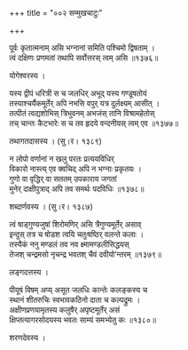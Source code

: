 +++
title = "००२ सम्मुखचाटुः"

+++


पूर्वः कृतात्मनाम् असि भग्नानां समिति पश्चिमो द्विषताम् ।  
त्वं दक्षिणः प्रणमतां तथापि सर्वोत्तरस् त्वम् असि ॥१३७६॥  


योगेश्वरस्य ।  


यस्य द्वीपं धरित्री स च जलधिर् अभूद् यस्य गण्डूषतोयं  
तस्याश्चर्यैकमूर्तेर् अपि नभसि वपुर् यत्र दुर्लक्ष्यम् आसीत् ।  
तत्पीतं त्वद्यशोभिस् त्रिभुवनम् अभजंस् तानि विश्रामहेतोस्  
तच् चान्तः कैटभारेः स च तव हृदये वन्दनीयस् त्वम् एव ॥१३७७॥  


तथागतदासस्य । (सु।र। १३८९)  


न लोपो वर्णानां न खलु परतः प्रत्ययविधिर्  
विकारो नास्त्य् एव क्वचिद् अपि न भग्नाः प्रकृतयः ।  
गुणो वा वृद्धिर् वा सततम् उपकाराय जगतां  
मुनेर् दाक्षीपुत्राद् अपि तव समर्थः पदविधिः ॥१३७८॥  


शब्दार्णवस्य । (सु।र। १३८७)  


त्वं षाड्गुण्यजुषां शिरोमणिर् असि त्रैगुण्यमूर्तेर् असाव्  
इन्दुस् तत्र च षोडश त्वयि चतुःषष्ठिर् वलन्ते कलाः ।  
तस्यैकं ननु मण्डलं तव नव क्ष्मामण्डलीसिद्धयस्  
तेजश् चन्द्रमसो नृचन्द्र भवतश् चैवं दवीयो’न्तरम् ॥१३७९॥  


लङ्गदत्तस्य ।  


पीयूषं विषम् अप्य् असूत जलधिः कान्तेः कलङ्कस्य च  
स्थानं शीतरुचिः स्वभावकठिनो दाता च कल्पद्रुमः ।  
अक्षीणप्रणयामृतस्य कलुषैर् अपृष्टमूर्तेर् असं  
क्षिप्तत्यागरसोदयस्य भवतः साम्यं समभ्येतु कः ॥१३८०॥  


शरणदेवस्य ।  

